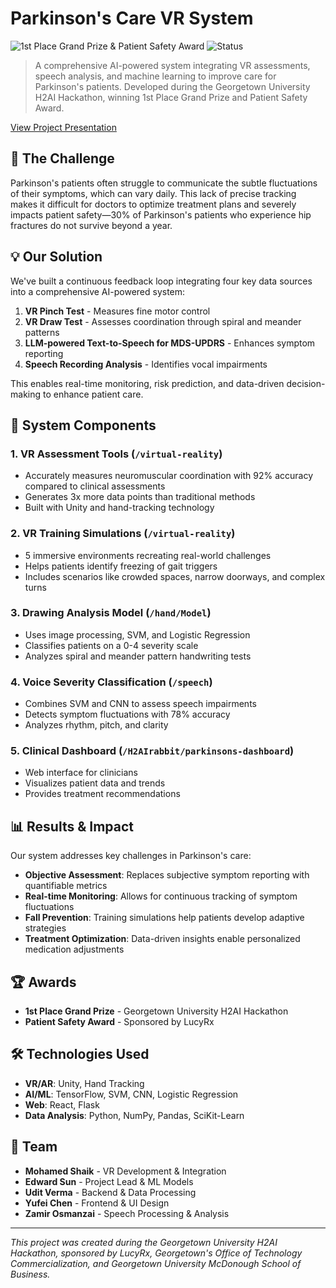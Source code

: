 # Parkinson's Care VR System

![1st Place Grand Prize & Patient Safety Award](https://img.shields.io/badge/1st_Place-H2AI_Hackathon-gold)
![Status](https://img.shields.io/badge/Status-Prototype-blue)

> A comprehensive AI-powered system integrating VR assessments, speech analysis, and machine learning to improve care for Parkinson's patients. Developed during the Georgetown University H2AI Hackathon, winning 1st Place Grand Prize and Patient Safety Award.

[View Project Presentation](https://www.canva.com/design/DAGh0KRijR8/oKBFJRbwcBhVm206AKvEqw/edit)

## 🌟 The Challenge

Parkinson's patients often struggle to communicate the subtle fluctuations of their symptoms, which can vary daily. This lack of precise tracking makes it difficult for doctors to optimize treatment plans and severely impacts patient safety—30% of Parkinson's patients who experience hip fractures do not survive beyond a year.

## 💡 Our Solution

We've built a continuous feedback loop integrating four key data sources into a comprehensive AI-powered system:

1. **VR Pinch Test** - Measures fine motor control
2. **VR Draw Test** - Assesses coordination through spiral and meander patterns
3. **LLM-powered Text-to-Speech for MDS-UPDRS** - Enhances symptom reporting
4. **Speech Recording Analysis** - Identifies vocal impairments

This enables real-time monitoring, risk prediction, and data-driven decision-making to enhance patient care.

## 🧠 System Components

### 1. VR Assessment Tools (`/virtual-reality`)
- Accurately measures neuromuscular coordination with 92% accuracy compared to clinical assessments
- Generates 3x more data points than traditional methods
- Built with Unity and hand-tracking technology

### 2. VR Training Simulations (`/virtual-reality`)
- 5 immersive environments recreating real-world challenges
- Helps patients identify freezing of gait triggers
- Includes scenarios like crowded spaces, narrow doorways, and complex turns

### 3. Drawing Analysis Model (`/hand/Model`)
- Uses image processing, SVM, and Logistic Regression
- Classifies patients on a 0-4 severity scale
- Analyzes spiral and meander pattern handwriting tests

### 4. Voice Severity Classification (`/speech`)
- Combines SVM and CNN to assess speech impairments
- Detects symptom fluctuations with 78% accuracy
- Analyzes rhythm, pitch, and clarity

### 5. Clinical Dashboard (`/H2AIrabbit/parkinsons-dashboard`)
- Web interface for clinicians
- Visualizes patient data and trends
- Provides treatment recommendations

## 📊 Results & Impact

Our system addresses key challenges in Parkinson's care:

- **Objective Assessment**: Replaces subjective symptom reporting with quantifiable metrics
- **Real-time Monitoring**: Allows for continuous tracking of symptom fluctuations
- **Fall Prevention**: Training simulations help patients develop adaptive strategies
- **Treatment Optimization**: Data-driven insights enable personalized medication adjustments

## 🏆 Awards

- **1st Place Grand Prize** - Georgetown University H2AI Hackathon
- **Patient Safety Award** - Sponsored by LucyRx

## 🛠️ Technologies Used

- **VR/AR**: Unity, Hand Tracking
- **AI/ML**: TensorFlow, SVM, CNN, Logistic Regression
- **Web**: React, Flask
- **Data Analysis**: Python, NumPy, Pandas, SciKit-Learn

## 👥 Team

- **Mohamed Shaik** - VR Development & Integration
- **Edward Sun** - Project Lead & ML Models
- **Udit Verma** - Backend & Data Processing
- **Yufei Chen** - Frontend & UI Design
- **Zamir Osmanzai** - Speech Processing & Analysis

---

*This project was created during the Georgetown University H2AI Hackathon, sponsored by LucyRx, Georgetown's Office of Technology Commercialization, and Georgetown University McDonough School of Business.*
